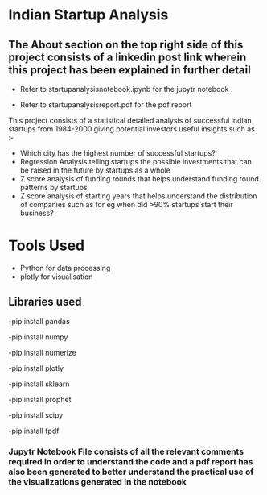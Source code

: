 # Indian Startup Analysis

## The About section on the top right side of this project consists of a linkedin post link wherein this project has been explained in further detail

- Refer to startupanalysisnotebook.ipynb for the jupytr notebook

- Refer to startupanalysisreport.pdf for the pdf report

This project consists of a statistical detailed analysis of successful indian startups from 1984-2000 giving potential investors useful insights such as :-
- Which city has the highest number of successful startups?
- Regression Analysis telling startups the possible investments that can be raised in the future by startups as a whole 
- Z score analysis of funding rounds that helps understand funding round patterns by startups
- Z score analysis of starting years that helps understand the distribution of companies such as for eg when did >90% startups start their business?

# Tools Used
- Python for data processing
- plotly for visualisation

## Libraries used

-pip install pandas

-pip install numpy

-pip install numerize

-pip install plotly

-pip install sklearn

-pip install prophet

-pip install scipy

-pip install fpdf

### Jupytr Notebook File consists of all the relevant comments required in order to understand the code and a pdf report has also been generated to better understand the practical use of the visualizations generated in the notebook

